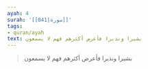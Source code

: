 ```yaml
---
ayah: 4
surah: '[[041|سورة]]'
tags:
- quran/ayah
text: بشيرا ونذيرا فأعرض أكثرهم فهم لا يسمعون
---
```

> بشيرا ونذيرا فأعرض أكثرهم فهم لا يسمعون
